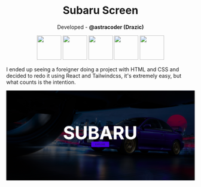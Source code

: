<h1 align="center">Subaru Screen</h1>
<p align="center">Developed - <b>@astracoder (Drazic)</b></p>

<p align="center">
  <img width="65" height="65" src="https://cdn.jsdelivr.net/gh/devicons/devicon/icons/html5/html5-original.svg" /> 
  <img width="65" height="65" src="https://cdn.jsdelivr.net/gh/devicons/devicon/icons/css3/css3-original.svg" />     
  <img width="65" height="65" src="https://cdn.jsdelivr.net/gh/devicons/devicon/icons/javascript/javascript-original.svg" />
  <img width="65" height="65" src="https://cdn.jsdelivr.net/gh/devicons/devicon/icons/react/react-original.svg" />
  <img width="65" height="65" src="https://cdn.jsdelivr.net/gh/devicons/devicon@latest/icons/tailwindcss/tailwindcss-original.svg" />        
</p>

<p>
  I ended up seeing a foreigner doing a project with HTML and CSS and decided to redo it using React and Tailwindcss, it's extremely easy, but what counts is the intention.
</p>

<img src="/wallpaper.png">

